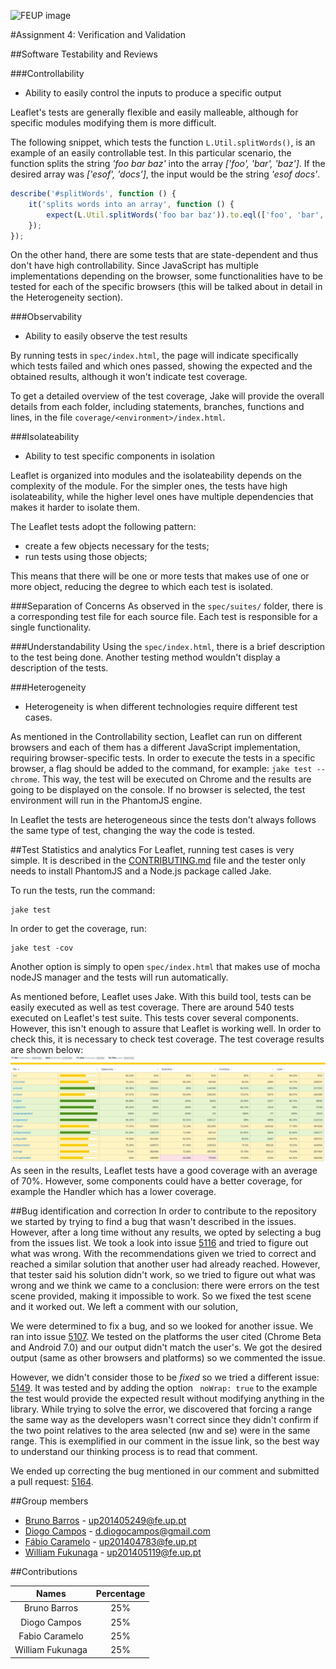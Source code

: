 ![FEUP image](https://sigarra.up.pt/feup/pt/WEB_GESSI_DOCS.download_file?p_name=F-370784536/logo_cores_oficiais.jpg)

#Assignment 4: Verification and Validation

##Software Testability and Reviews

###Controllability
*   Ability to easily control the inputs to produce a specific output

Leaflet's tests are generally flexible and easily malleable, although for specific modules modifying them is more difficult.

The following snippet, which tests the function ```L.Util.splitWords()```, is an example of an easily controllable test. In this particular scenario, the function splits the string *'foo bar baz'* into the array *['foo', 'bar', 'baz']*. If the desired array was *['esof', 'docs']*, the input would be the string *'esof docs'*.
```javascript
describe('#splitWords', function () {
	it('splits words into an array', function () {
		expect(L.Util.splitWords('foo bar baz')).to.eql(['foo', 'bar', 'baz']);
	});
});
 ```

On the other hand, there are some tests that are state-dependent and thus don't have high controllability. Since JavaScript has multiple implementations depending on the browser, some functionalities have to be tested for each of the specific browsers (this will be talked about in detail in the Heterogeneity section).

###Observability
*   Ability to easily observe the test results

By running tests in ```spec/index.html```, the page will indicate specifically which tests failed and which ones passed, showing the expected and the obtained results, although it won't indicate test coverage.

To get a detailed overview of the test coverage, Jake will provide the overall details from each folder, including statements, branches, functions and lines, in the file ```coverage/<environment>/index.html```.

###Isolateability
*   Ability to test specific components in isolation

Leaflet is organized into modules and the isolateability depends on the complexity of the module. For the simpler ones, the tests have high isolateability, while the higher level ones have multiple dependencies that makes it harder to isolate them.

The Leaflet tests adopt the following pattern:
*   create a few objects necessary for the tests;
*   run tests using those objects;

This means that there will be one or more tests that makes use of one or more object, reducing the degree to which each test is isolated.

###Separation of Concerns
As observed in the ```spec/suites/``` folder, there is a corresponding test file for each source file. Each test is responsible for a single functionality.

###Understandability
Using the ```spec/index.html```, there is a brief description to the test being done. Another testing method wouldn't display a description of the tests.

###Heterogeneity
*   Heterogeneity is when different technologies require different test cases.

As mentioned in the Controllability section, Leaflet can run on different browsers and each of them has a different JavaScript implementation, requiring browser-specific tests. In order to execute the tests in a specific browser, a flag should be added to the command, for example: ```jake test --chrome```. This way, the test will be executed on Chrome and the results are going to be displayed on the console. If no browser is selected, the test environment will run in the PhantomJS engine.

In Leaflet the tests are heterogeneous since the tests don't always follows the same type of test, changing the way the code is tested.

##Test Statistics and analytics
For Leaflet, running test cases is very simple. It is described in the [CONTRIBUTING.md](https://github.com/Leaflet/Leaflet/blob/master/CONTRIBUTING.md) file and the tester only needs to install PhantomJS and a Node.js package called Jake.

To run the tests, run the command:
```
jake test
```

In order to get the coverage, run:
```
jake test -cov
```

Another option is simply to open ```spec/index.html``` that makes use of mocha nodeJS manager and the tests will run automatically.

As mentioned before, Leaflet uses Jake. With this build tool, tests can be easily executed as well as test coverage.
There are around 540 tests executed on Leaflet's test suite. This tests cover several components. However, this isn't enough to assure that Leaflet is working well. In order to check this, it is necessary to check test coverage.
The test coverage results are shown below:
![Test Coverage](https://raw.githubusercontent.com/DiogoMCampos/Leaflet/ESOF-Documentation/ESOF-docs/resources/TestCoverage.png)
As seen in the results, Leaflet tests have a good coverage with an average of 70%. However, some components could have a better coverage, for example the Handler which has a lower coverage.


##Bug identification and correction
In order to contribute to the repository we started by trying to find a bug that wasn't described in the issues. However, after a long time without any results, we opted by selecting a bug from the issues list.
We took a look into issue [5116](https://github.com/Leaflet/Leaflet/issues/5116) and tried to figure out what was wrong.
With the recommendations given we tried to correct and reached a similar solution that another user had already reached. However, that tester said his solution didn't work, so we tried to figure out what was wrong and we think we came to a conclusion: there were errors on the test scene provided, making it impossible to work.
So we fixed the test scene and it worked out. We left a comment with our solution,

We were determined to fix a bug, and so we looked for another issue. We ran into issue [5107](https://github.com/Leaflet/Leaflet/issues/5107).
We tested on the platforms the user cited (Chrome Beta and Android 7.0) and our output didn't match the user's.
We got the desired output (same as other browsers and platforms) so we commented the issue.

However, we didn't consider those to be *fixed* so we tried a different issue: [5149](https://github.com/Leaflet/Leaflet/issues/5149).
It was tested and by adding the option ``` noWrap: true``` to the example the test would provide the expected result without modifying anything in the library. While trying to solve the error, we discovered that forcing a range the same way as the developers wasn't correct since they didn't confirm if the two point relatives to the area selected (nw and se) were in the same range. This is exemplified in our comment in the issue link, so the best way to understand our thinking process is to read that comment.

We ended up correcting the bug mentioned in our comment and submitted a pull request: [5164](https://github.com/Leaflet/Leaflet/pull/5164).


##Group members
*   [Bruno Barros](https://github.com/BrunoBarros21) - up201405249@fe.up.pt
*   [Diogo Campos](https://github.com/DiogoMCampos) - d.diogocampos@gmail.com
*   [Fábio Caramelo](https://github.com/Caramelo18) - up201404783@fe.up.pt
*   [William Fukunaga](https://github.com/williamnf) - up201405119@fe.up.pt

##Contributions

|       **Names**   | **Percentage**|
|:----------------:	|:------------:	|
| Bruno Barros     	|       25%   	|
| Diogo Campos     	|       25%   	|
| Fabio Caramelo   	|       25%   	|
| William Fukunaga 	|       25%   	|
